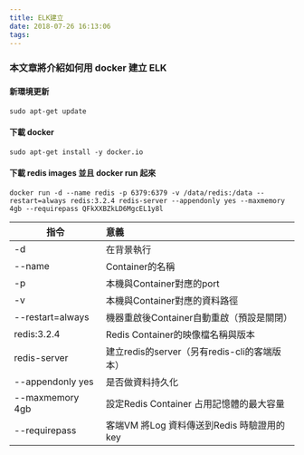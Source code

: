 ```yaml
---
title: ELK建立
date: 2018-07-26 16:13:06
tags:
---
```


### 本文章將介紹如何用 docker 建立 ELK

#### 新環境更新

```
sudo apt-get update
```

#### 下載 docker

```
sudo apt-get install -y docker.io
```

#### 下載 redis images 並且 docker run 起來 

```
docker run -d --name redis -p 6379:6379 -v /data/redis:/data --restart=always redis:3.2.4 redis-server --appendonly yes --maxmemory 4gb --requirepass QFkXXBZkLD6MgcEL1y8l
```

指令              | 意義
----------------- | :----
-d	              | 在背景執行
--name	          | Container的名稱
-p	              | 本機與Container對應的port
-v	              | 本機與Container對應的資料路徑
--restart=always  |	機器重啟後Container自動重啟（預設是關閉）
redis:3.2.4	      | Redis Container的映像檔名稱與版本
redis-server      | 建立redis的server（另有redis-cli的客端版本）
--appendonly yes  | 是否做資料持久化
--maxmemory 4gb	  | 設定Redis Container 占用記憶體的最大容量
--requirepass     | 客端VM 將Log 資料傳送到Redis 時驗證用的key

